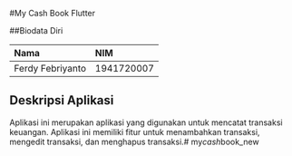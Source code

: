 #My Cash Book Flutter

##Biodata Diri

| Nama | NIM |
| :--- | :--- | 
| Ferdy Febriyanto | 1941720007

## Deskripsi Aplikasi

Aplikasi ini merupakan aplikasi yang digunakan untuk mencatat transaksi keuangan. Aplikasi ini memiliki fitur untuk menambahkan transaksi, mengedit transaksi, dan menghapus transaksi.#   m y _ c a s h _ b o o k _ n e w 
 
 
